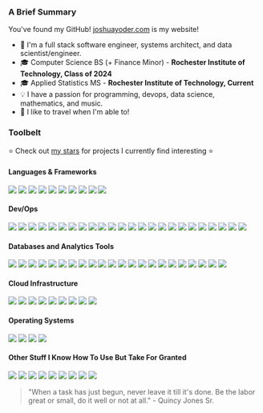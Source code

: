 ### A Brief Summary

You've found my GitHub! [joshuayoder.com](https://joshuayoder.com/) is my website!

- 💼 I'm a full stack software engineer, systems architect, and data scientist/engineer.
- 🎓 Computer Science BS (+ Finance Minor) - **Rochester Institute of Technology, Class of 2024**
- 🎓 Applied Statistics MS - **Rochester Institute of Technology, Current**
- 💡 I have a passion for programming, devops, data science, mathematics, and music.
- 🚄 I like to travel when I'm able to!

### Toolbelt
⭐ Check out [my stars](https://github.com/jpfyoder?tab=stars) for projects I currently find interesting ⭐

#### Languages & Frameworks

![](https://img.shields.io/badge/-Python-3776AB?logoColor=white&style=flat-square&logo=python)
![](https://img.shields.io/badge/-C-A8B9CC?logoColor=white&style=flat-square&logo=C)
![](https://img.shields.io/badge/-Zig-F7A41D?logoColor=white&style=flat-square&logo=Zig)
![](https://img.shields.io/badge/-Go-00ADD8?logoColor=white&style=flat-square&logo=go)
![](https://img.shields.io/badge/-SQL-4169E1?logoColor=white&style=flat-square)
![](https://img.shields.io/badge/-OpenTofu%20%2F%20Terraform-7B42BC?logoColor=white&style=flat-square&logo=terraform)
![](https://img.shields.io/badge/-TypeScript-3178C6?logoColor=white&style=flat-square&logo=typescript)
![](https://img.shields.io/badge/-JavaScript-F7DF1E?logoColor=white&style=flat-square&logo=javascript)
![](https://img.shields.io/badge/-HTML5-E34F26?logoColor=white&style=flat-square&logo=html5)
![](https://img.shields.io/badge/-Tailwind%20CSS-06B6D4?logoColor=white&style=flat-square&logo=tailwindcss)

#### Dev/Ops
![](https://img.shields.io/badge/-Terraform-7B42BC?logoColor=white&style=flat-square&logo=terraform)
![](https://img.shields.io/badge/-OpenTofu-FFDA18?logoColor=white&style=flat-square&logo=opentofu)
![](https://img.shields.io/badge/-Docker-2496ED?logoColor=white&style=flat-square&logo=docker)
![](https://img.shields.io/badge/-containerd-575757?logoColor=white&style=flat-square&logo=containerd)
![](https://img.shields.io/badge/-k3s-FFC61C?logoColor=white&style=flat-square&logo=k3s)
![](https://img.shields.io/badge/-Kubernetes-326CE5?logoColor=white&style=flat-square&logo=kubernetes)
![](https://img.shields.io/badge/-Helm-0F1689?logoColor=white&style=flat-square&logo=helm)
![](https://img.shields.io/badge/-Harbor-60B932?logoColor=white&style=flat-square&logo=harbor)
![](https://img.shields.io/badge/-Traefik-24A1C1?logoColor=white&style=flat-square&logo=traefik%20proxy)
![](https://img.shields.io/badge/-ArgoCD-EF7B4D?logoColor=white&style=flat-square&logo=argo)
![](https://img.shields.io/badge/-Keycloak-4D4D4D?logoColor=white&style=flat-square&logo=keycloak)
![](https://img.shields.io/badge/-Let's%20Encrypt%20ACME-003A70?logoColor=white&style=flat-square&logo=letsencrypt)
![](https://img.shields.io/badge/-GitHub%20Actions-2088FF?logoColor=white&style=flat-square&logo=githubactions)
![](https://img.shields.io/badge/-Cloudflare-F38020?logoColor=white&style=flat-square&logo=cloudflare)
![](https://img.shields.io/badge/-WireGuard-88171A?logoColor=white&style=flat-square&logo=wireguard)
![](https://img.shields.io/badge/-semantic--release-494949?logoColor=white&style=flat-square&logo=semanticrelease)
![](https://img.shields.io/badge/-Python%20Poetry-60A5FA?logoColor=white&style=flat-square&logo=poetry)
![](https://img.shields.io/badge/-pre--commit-FAB040?logoColor=white&style=flat-square&logo=pre-commit)
![](https://img.shields.io/badge/-AWS%20EKS-FF9900?logoColor=white&style=flat-square&logo=amazoneks)
![](https://img.shields.io/badge/-AWS%20Fargate-FF9900?logoColor=white&style=flat-square&logo=awsfargate)
![](https://img.shields.io/badge/-AWS%20Lambda-FF9900?logoColor=white&style=flat-square&logo=awslambda)
![](https://img.shields.io/badge/-OpenAPI-6BA539?logoColor=white&style=flat-square&logo=openapiinitiative)
![](https://img.shields.io/badge/-NGINX-009639?logoColor=white&style=flat-square&logo=nginx)
![](https://img.shields.io/badge/-CNCF%20Projects-231F20?logoColor=white&style=flat-square&logo=cncf)


#### Databases and Analytics Tools
![](https://img.shields.io/badge/-PostgreSQL-4169E1?logoColor=white&style=flat-square&logo=postgresql)
![](https://img.shields.io/badge/-Redis-DC382D?logoColor=white&style=flat-square&logo=redis)
![](https://img.shields.io/badge/-MySQL-4479A1?logoColor=white&style=flat-square&logo=mysql)
![](https://img.shields.io/badge/-MariaDB-003545?logoColor=white&style=flat-square&logo=mariadb)
![](https://img.shields.io/badge/-SQLite-003B57?logoColor=white&style=flat-square&logo=sqlite)
![](https://img.shields.io/badge/-Supabase-3FCF8E?logoColor=white&style=flat-square&logo=supabase)
![](https://img.shields.io/badge/-TimescaleDB-FDB515?logoColor=white&style=flat-square&logo=timescale)
![](https://img.shields.io/badge/-ElasticSearch-005571?logoColor=white&style=flat-square&logo=elasticsearch)
![](https://img.shields.io/badge/-Amazon%20S3-569A31?logoColor=white&style=flat-square&logo=amazons3)
![](https://img.shields.io/badge/-Wasabi-01CD3E?logoColor=white&style=flat-square&logo=wasabi)
![](https://img.shields.io/badge/-Grafana-F46800?logoColor=white&style=flat-square&logo=grafana)
![](https://img.shields.io/badge/-Prometheus-E6522C?logoColor=white&style=flat-square&logo=prometheus)
![](https://img.shields.io/badge/-Amazon%20RDS-527FFF?logoColor=white&style=flat-square&logo=amazonrds)
![](https://img.shields.io/badge/-Amazon%20Neptune-527FFF?logoColor=white&style=flat-square&logo=amazonrds)
![](https://img.shields.io/badge/-Amazon%20DynamoDB-4053D6?logoColor=white&style=flat-square&logo=amazondynamodb)
![](https://img.shields.io/badge/-DataGrip-000000?logoColor=white&style=flat-square&logo=datagrip)
![](https://img.shields.io/badge/-Jupyter-F37626?logoColor=white&style=flat-square&logo=jupyter)
![](https://img.shields.io/badge/-Pandas-150458?logoColor=white&style=flat-square&logo=pandas)
![](https://img.shields.io/badge/-SciKitLearn-F7931E?logoColor=white&style=flat-square&logo=datagrip)
![](https://img.shields.io/badge/-matplotlib-11567e?logoColor=white&style=flat-square)
![](https://img.shields.io/badge/-TensorFlow-FF6F00?logoColor=white&style=flat-square&logo=tensorflow)
![](https://img.shields.io/badge/-PyTorch-EE4C2C?logoColor=white&style=flat-square&logo=pytorch)

#### Cloud Infrastructure
![](https://img.shields.io/badge/-Amazon%20AWS-232F3E?logoColor=white&style=flat-square&logo=amazonaws)
![](https://img.shields.io/badge/-Google%20Cloud-4285F4?logoColor=white&style=flat-square&logo=googlecloud)
![](https://img.shields.io/badge/-Equinix%20Metal-ED2224?logoColor=white&style=flat-square&logo=equinixmetal)
![](https://img.shields.io/badge/-Azure-0078D4?logoColor=white&style=flat-square&logo=microsoftazure)
![](https://img.shields.io/badge/-DigitalOcean-0080FF?logoColor=white&style=flat-square&logo=digitalocean)
![](https://img.shields.io/badge/-Hetzner-D50C2D?logoColor=white&style=flat-square&logo=hetzner)
![](https://img.shields.io/badge/-OVH-123F6D?logoColor=white&style=flat-square&logo=ovh)
![](https://img.shields.io/badge/-Vercel-000000?logoColor=white&style=flat-square&logo=vercel)
![](https://img.shields.io/badge/-fly.io-4f46e5?logoColor=white&style=flat-square)

#### Operating Systems
![](https://img.shields.io/badge/-macOS-000000?logoColor=white&style=flat-square&logo=macos)
![](https://img.shields.io/badge/-openSUSE-73BA25?logoColor=white&style=flat-square&logo=openSUSE)
![](https://img.shields.io/badge/-Ubuntu-E95420?logoColor=white&style=flat-square&logo=ubuntu)
![](https://img.shields.io/badge/-Windows-0078D4?logoColor=white&style=flat-square&logo=windows11)


#### Other Stuff I Know How To Use But Take For Granted
![](https://img.shields.io/badge/-Excel-217346?logoColor=white&style=flat-square&logo=Microsoft%20Excel)
![](https://img.shields.io/badge/-Minitab-91cf65?logoColor=white&style=flat-square)
![](https://img.shields.io/badge/-R-276DC3?logoColor=white&style=flat-square&logo=R)
![](https://img.shields.io/badge/-JSON-000000?logoColor=white&style=flat-square&logo=json)
![](https://img.shields.io/badge/-YAML-CB171E?logoColor=white&style=flat-square&logo=yaml)
![](https://img.shields.io/badge/-LaTeX-008080?logoColor=white&style=flat-square&logo=latex)
![](https://img.shields.io/badge/-Markdown-000000?logoColor=white&style=flat-square&logo=markdown)
![](https://img.shields.io/badge/-Notion-000000?logoColor=white&style=flat-square&logo=notion)
![](https://img.shields.io/badge/-Diagrams.net-F08705?logoColor=white&style=flat-square&logo=diagramsdotnet)

> "When a task has just begun, never leave it till it's done. Be the labor great or small, do it well or not at all." - Quincy Jones Sr.
